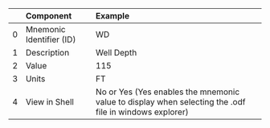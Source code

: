 |    | Component                | Example                                                                                                |
|---:|:-------------------------|:-------------------------------------------------------------------------------------------------------|
|  0 | Mnemonic Identifier (ID) | WD                                                                                                     |
|  1 | Description              | Well Depth                                                                                             |
|  2 | Value                    | 115                                                                                                    |
|  3 | Units                    | FT                                                                                                     |
|  4 | View in Shell            | No or Yes (Yes enables the mnemonic value to display when selecting the .odf file in windows explorer) |